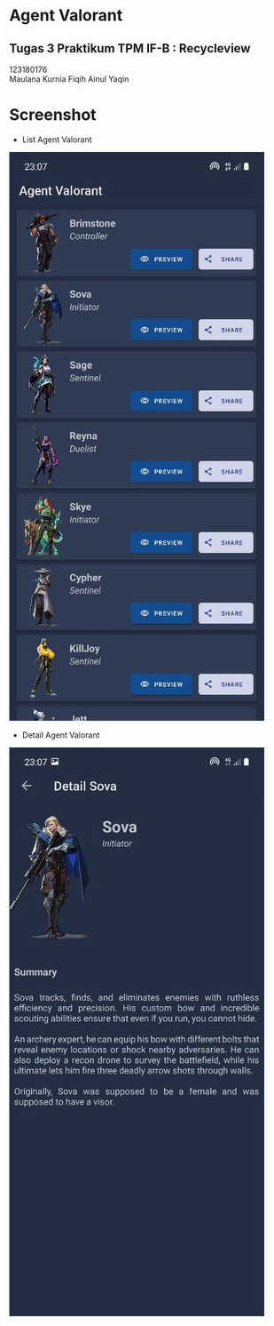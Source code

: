 # Agent Valorant
## Tugas 3 Praktikum TPM IF-B : Recycleview

123180176 </br>
Maulana Kurnia Fiqih Ainul Yaqin </br>

# Screenshot

- List Agent Valorant

![alt text](assets/list.jpeg)

- Detail Agent Valorant

![alt text](assets/detail.jpeg)